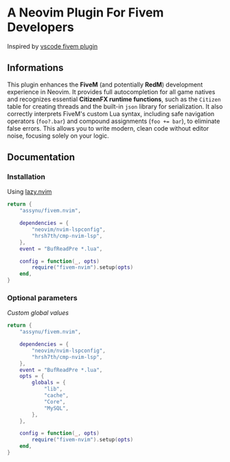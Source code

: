 # A Neovim Plugin For Fivem Developers
Inspired by [vscode fivem plugin](https://github.com/overextended/cfxlua-vscode)

## Informations
This plugin enhances the **FiveM** (and potentially **RedM**) development experience in Neovim. It provides full
autocompletion for all game natives and recognizes essential **CitizenFX runtime functions**, such as the `Citizen` table
for creating threads and the built-in `json` library for serialization. It also correctly interprets FiveM's custom
Lua syntax, including safe navigation operators (`foo?.bar`) and compound assignments (`foo += bar`), to eliminate
false errors. This allows you to write modern, clean code without editor noise, focusing solely on your logic.

## Documentation

### Installation

Using [lazy.nvim](https://github.com/folke/lazy.nvim)

```lua
return {
    "assynu/fivem.nvim",

    dependencies = {
        "neovim/nvim-lspconfig",
        "hrsh7th/cmp-nvim-lsp",
    },
    event = "BufReadPre *.lua",

    config = function(_, opts)
        require("fivem-nvim").setup(opts)
    end,
}
```

### Optional parameters

*Custom global values*
```lua
return {
    "assynu/fivem.nvim",

    dependencies = {
        "neovim/nvim-lspconfig",
        "hrsh7th/cmp-nvim-lsp",
    },
    event = "BufReadPre *.lua",
    opts = {
        globals = {
            "lib",
            "cache",
            "Core",
            "MySQL",
        },
    },

    config = function(_, opts)
        require("fivem-nvim").setup(opts)
    end,
}
```
